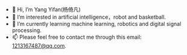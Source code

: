 - 👋 Hi, I’m Yang Yifan(杨倚凡)
- 👀 I’m interested in artificial intelligence，robot and basketball.
- 🌱 I’m currently learning machine learning, robotics and digital signal processing.
- 📫 Please feel free to contact me through this email: 1213167487@qq.com. 

